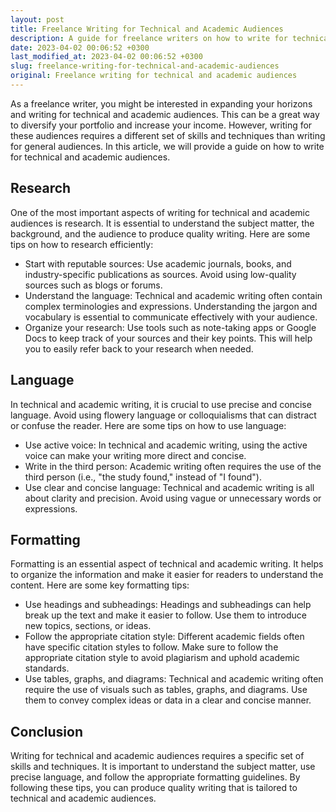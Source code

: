 ```yaml
---
layout: post
title: Freelance Writing for Technical and Academic Audiences
description: A guide for freelance writers on how to write for technical and academic audiences, including tips on research, language, and formatting.
date: 2023-04-02 00:06:52 +0300
last_modified_at: 2023-04-02 00:06:52 +0300
slug: freelance-writing-for-technical-and-academic-audiences
original: Freelance writing for technical and academic audiences
---
```

As a freelance writer, you might be interested in expanding your horizons and writing for technical and academic audiences. This can be a great way to diversify your portfolio and increase your income. However, writing for these audiences requires a different set of skills and techniques than writing for general audiences. In this article, we will provide a guide on how to write for technical and academic audiences.

## Research

One of the most important aspects of writing for technical and academic audiences is research. It is essential to understand the subject matter, the background, and the audience to produce quality writing. Here are some tips on how to research efficiently:

- Start with reputable sources: Use academic journals, books, and industry-specific publications as sources. Avoid using low-quality sources such as blogs or forums.
- Understand the language: Technical and academic writing often contain complex terminologies and expressions. Understanding the jargon and vocabulary is essential to communicate effectively with your audience.
- Organize your research: Use tools such as note-taking apps or Google Docs to keep track of your sources and their key points. This will help you to easily refer back to your research when needed.

## Language

In technical and academic writing, it is crucial to use precise and concise language. Avoid using flowery language or colloquialisms that can distract or confuse the reader. Here are some tips on how to use language:

- Use active voice: In technical and academic writing, using the active voice can make your writing more direct and concise.
- Write in the third person: Academic writing often requires the use of the third person (i.e., "the study found," instead of "I found").
- Use clear and concise language: Technical and academic writing is all about clarity and precision. Avoid using vague or unnecessary words or expressions.

## Formatting

Formatting is an essential aspect of technical and academic writing. It helps to organize the information and make it easier for readers to understand the content. Here are some key formatting tips:

- Use headings and subheadings: Headings and subheadings can help break up the text and make it easier to follow. Use them to introduce new topics, sections, or ideas.
- Follow the appropriate citation style: Different academic fields often have specific citation styles to follow. Make sure to follow the appropriate citation style to avoid plagiarism and uphold academic standards.
- Use tables, graphs, and diagrams: Technical and academic writing often require the use of visuals such as tables, graphs, and diagrams. Use them to convey complex ideas or data in a clear and concise manner.

## Conclusion

Writing for technical and academic audiences requires a specific set of skills and techniques. It is important to understand the subject matter, use precise language, and follow the appropriate formatting guidelines. By following these tips, you can produce quality writing that is tailored to technical and academic audiences.